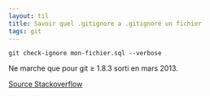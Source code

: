 ```yaml
---
layout: til
title: Savoir quel .gitignore a .gitignoré un fichier
tags: git
---
```


```
git check-ignore mon-fichier.sql --verbose
```

Ne marche que pour git ≥ 1.8.3 sorti en mars 2013.

[Source Stackoverflow](https://stackoverflow.com/questions/12144633/explain-which-gitignore-rule-is-ignoring-my-file)

